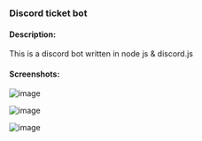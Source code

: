 ### Discord ticket bot

#### Description:

This is a discord bot written in node js & discord.js

#### Screenshots:

![image](https://github.com/pa1n-dev/discord_ticket_bot/assets/74207477/f396b400-452f-4c0c-8309-51ecfa454d7c)

![image](https://github.com/pa1n-dev/discord_ticket_bot/assets/74207477/c8406d37-1f06-435b-b446-1216b9c6bbc1)

![image](https://github.com/pa1n-dev/discord_ticket_bot/assets/74207477/fb377973-94e1-47fd-acfa-0869c2611b4f)

